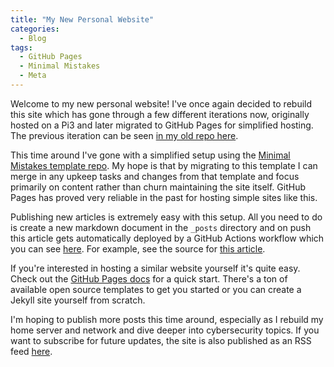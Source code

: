 ```yaml
---
title: "My New Personal Website"
categories:
  - Blog
tags:
  - GitHub Pages
  - Minimal Mistakes
  - Meta
---
```


Welcome to my new personal website! I've once again decided to rebuild this site which has gone through a few different iterations now, originally hosted on a Pi3 and later migrated to GitHub Pages for simplified hosting. The previous iteration can be seen [in my old repo here](https://github.com/alexwaibel/alexwaibel.github.io).

This time around I've gone with a simplified setup using the [Minimal Mistakes template repo](https://github.com/mmistakes/mm-github-pages-starter). My hope is that by migrating to this template I can merge in any upkeep tasks and changes from that template and focus primarily on content rather than churn maintaining the site itself. GitHub Pages has proved very reliable in the past for hosting simple sites like this.

Publishing new articles is extremely easy with this setup. All you need to do is create a new markdown document in the `_posts` directory and on push this article gets automatically deployed by a GitHub Actions workflow which you can see [here](https://github.com/alexwaibel/personal-website/blob/master/.github/workflows/jekyll.yml). For example, see the source for [this article](https://github.com/alexwaibel/personal-website/blob/master/_posts/2024-03-15-new-personal-website.md).

If you're interested in hosting a similar website yourself it's quite easy. Check out the [GitHub Pages docs](https://pages.github.com/) for a quick start. There's a ton of available open source templates to get you started or you can create a Jekyll site yourself from scratch.

I'm hoping to publish more posts this time around, especially as I rebuild my home server and network and dive deeper into cybersecurity topics. If you want to subscribe for future updates, the site is also published as an RSS feed [here](https://waibel.us/personal-website/feed.xml). 
